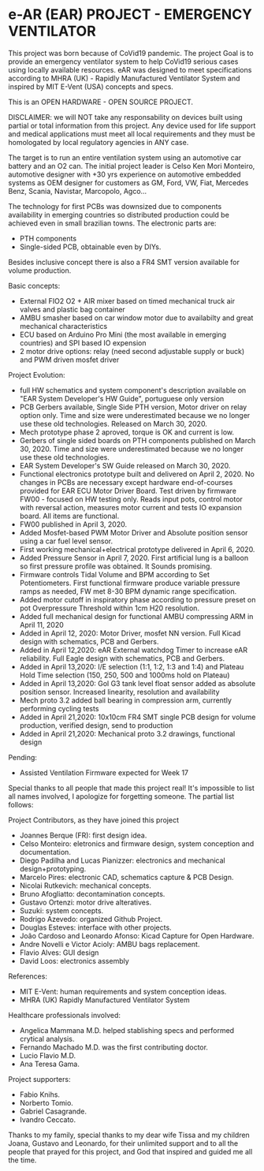 # e-AR (EAR) PROJECT - EMERGENCY VENTILATOR
This project was born because of CoVid19 pandemic.
The project Goal is to provide an emergency ventilator system to help CoVid19 serious cases using locally available resources. eAR was designed to meet specifications according to MHRA (UK) - Rapidly Manufactured Ventilator System and inspired by MIT E-Vent (USA) concepts and specs.

This is an OPEN HARDWARE - OPEN SOURCE PROJECT. 

DISCLAIMER: we will NOT take any responsability on devices built using partial or total information from this project. 
Any device used for life support and medical applications must meet all local requirements and they must be homologated by local regulatory agencies in ANY case.

The target is to run an entire ventilation system using an automotive car battery and an O2 can.
The initial project leader is Celso Ken Mori Monteiro, automotive designer with +30 yrs experience on automotive embedded systems
as OEM designer for customers as GM, Ford, VW, Fiat, Mercedes Benz, Scania, Navistar, Marcopolo, Agco...

The technology for first PCBs was downsized due to components availability in emerging countries so distributed production could be achieved even in small brazilian towns. The electronic parts are:
- PTH components
- Single-sided PCB, obtainable even by DIYs. 

Besides inclusive concept there is also a FR4 SMT version available for volume production.

Basic concepts:
- External FIO2 O2 + AIR mixer based on timed mechanical truck air valves and plastic bag container
- AMBU smasher based on car window motor due to availabilty and great mechanical characteristics
- ECU based on Arduino Pro Mini (the most available in emerging countries) and SPI based IO expension
- 2 motor drive options: relay (need second adjustable supply or buck) and PWM driven mosfet driver

Project Evolution:
- full HW schematics and system component's description available on "EAR System Developer's HW Guide", portuguese only version
- PCB Gerbers available, Single Side PTH version, Motor driver on relay option only. Time and size were underestimated because we no longer use these old technologies. Released on March 30, 2020.
- Mech prototype phase 2 aproved, torque is OK and current is low.
- Gerbers of single sided boards on PTH components published on March 30, 2020. Time and size were underestimated because we no longer use these old technologies. 
- EAR System Developer's SW Guide released on March 30, 2020.
- Functional electronics prototype built and delivered on April 2, 2020. No changes in PCBs are necessary except hardware end-of-courses provided for EAR ECU Motor Driver Board. Test driven by firmware FW00 - focused on HW testing only. Reads input pots, control motor with reversal action, measures motor current and tests IO expansion board. All items are functional.
- FW00 published in April 3, 2020.
- Added Mosfet-based PWM Motor Driver and Absolute position sensor using a car fuel level sensor.
- First working mechanical+electrical prototype delivered in April 6, 2020.
- Added Pressure Sensor in April 7, 2020. First artificial lung is a balloon so first pressure profile was obtained. It Sounds promising.
- Firmware controls Tidal Volume and BPM according to Set Potentiometers. First functional firmware produce variable pressure ramps as needed, FW met 8-30 BPM dynamic range specification.
- Added motor cutoff in inspiratory phase according to pressure preset on pot Overpressure Threshold within 1cm H20 resolution.
- Added full mechanical design for functional AMBU compressing ARM in April 11, 2020
- Added in April 12, 2020: Motor Driver, mosfet NN version. Full Kicad design with schematics, PCB and Gerbers.
- Added in April 12,2020: eAR External watchdog Timer to increase eAR reliability. Full Eagle design with schematics, PCB and Gerbers.
- Added in April 13,2020: I/E selection (1:1, 1:2, 1:3 and 1:4) and Plateau Hold Time selection (150, 250, 500 and 1000ms hold on Plateau)
- Added in April 13,2020: Gol G3 tank level float sensor added as absolute position sensor. Increased linearity, resolution and availability
- Mech proto 3.2 added ball bearing in compression arm, currently performing cycling tests
- Added in April 21,2020: 10x10cm FR4 SMT single PCB design for volume production, verified design, send to production
- Added in April 21,2020: Mechanical proto 3.2 drawings, functional design

Pending:
- Assisted Ventilation Firmware expected for Week 17

Special thanks to all people that made this project real!
It's impossible to list all names involved, I apologize for forgetting someone.
The partial list follows:

Project Contributors, as they have joined this project
- Joannes Berque (FR): first design idea.
- Celso Monteiro: eletronics and firmware design, system conception and documentation.
- Diego Padilha and Lucas Pianizzer: electronics and mechanical design+prototyping. 
- Marcelo Pires: electronic CAD, schematics capture & PCB Design.
- Nicolai Rutkevich: mechanical concepts.
- Bruno Afogliatto: decontamination concepts.
- Gustavo Ortenzi: motor drive alteratives.
- Suzuki: system concepts.
- Rodrigo Azevedo: organized Github Project.
- Douglas Esteves: interface with other projects.
- João Cardoso and Leonardo Afonso: Kicad Capture for Open Hardware.
- Andre Novelli e Victor Acioly: AMBU bags replacement.
- Flavio Alves: GUI design
- David Loos: electronics assembly

References:
- MIT E-Vent: human requirements and system conception ideas.
- MHRA (UK) Rapidly Manufactured Ventilator System

Healthcare professionals involved:
- Angelica Mammana M.D. helped stablishing specs and performed crytical analysis.
- Fernando Machado M.D. was the first contributing doctor.
- Lucio Flavio M.D.
- Ana Teresa Gama.

Project supporters:
- Fabio Knihs.
- Norberto Tomio.
- Gabriel Casagrande.
- Ivandro Ceccato.

Thanks to my family, special thanks to my dear wife Tissa and my children Joana, Gustavo and Leonardo, for their unlimited support and to all the people that prayed for this project, and God that inspired and guided me all the time.

